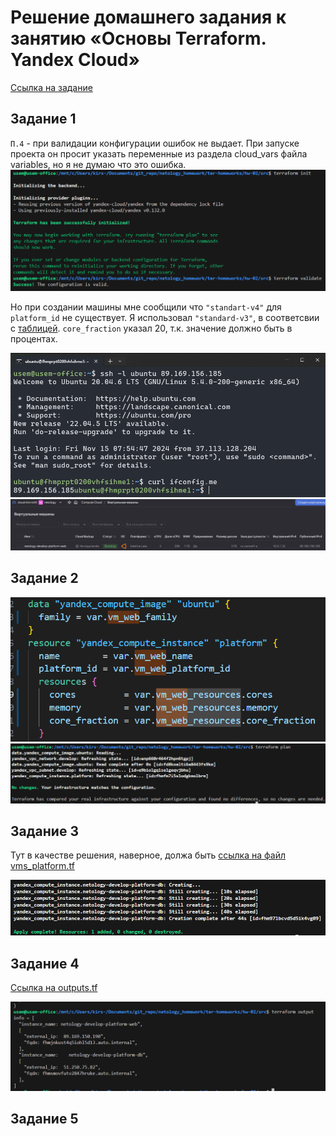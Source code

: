 # Решение домашнего задания к занятию «Основы Terraform. Yandex Cloud»


[Ссылка на задание](https://github.com/netology-code/ter-homeworks/blob/main/02/hw-02.md)
## Задание 1

`П.4` - при валидации конфигурации ошибок не выдает. При запуске проекта он просит указать переменные из раздела cloud_vars файла variables, но я не думаю что это ошибка.
![terraform init](./images/1.png)

Но при создании машины мне сообщили что `"standart-v4"` для `platform_id` не существует. Я использовал `"standard-v3"`, в соответсвии с [таблицей](https://yandex.cloud/en/docs/compute/concepts/performance-levels). `core_fraction` указал 20, т.к. значение должно быть в процентах.

![vm](./images/2.png)
![cloud console](./images/3.png)

## Задание 2

![no-hordcode](./images/5.png)
![terraform plan](./images/4.png)

## Задание 3

Тут в качестве решения, наверное, должа быть [ссылка на файл vms_platform.tf](./src/vms_platform.tf)

![terraform apply](./images/6.png)

## Задание 4

[Ссылка на outputs.tf](./src/outputs.tf)

![outputs](./images/7.png)

## Задание 5
